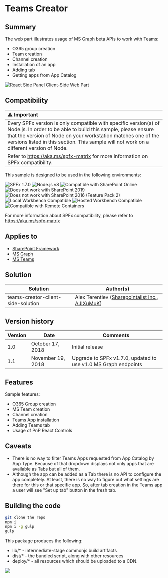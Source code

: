 # Teams Creator

## Summary

The web part illustrates usage of MS Graph beta APIs to work with Teams:
* O365 group creation
* Team creation
* Channel creation
* Installation of an app
* Adding tab
* Getting apps from App Catalog

![React Side Panel Client-Side Web Part](./assets/teams-creator.png)

## Compatibility

| :warning: Important          |
|:---------------------------|
| Every SPFx version is only compatible with specific version(s) of Node.js. In order to be able to build this sample, please ensure that the version of Node on your workstation matches one of the versions listed in this section. This sample will not work on a different version of Node.|
|Refer to <https://aka.ms/spfx-matrix> for more information on SPFx compatibility.   |

This sample is designed to be used in the following environments:

![SPFx 1.7.0](https://img.shields.io/badge/SPFx-1.7.0-green.svg) 
![Node.js v8](https://img.shields.io/badge/Node.js-v8-green.svg) 
![Compatible with SharePoint Online](https://img.shields.io/badge/SharePoint%20Online-Compatible-green.svg)
![Does not work with SharePoint 2019](https://img.shields.io/badge/SharePoint%20Server%202019-Incompatible-red.svg "SharePoint Server 2019 requires SPFx 1.4.1 or lower")
![Does not work with SharePoint 2016 (Feature Pack 2)](https://img.shields.io/badge/SharePoint%20Server%202016%20(Feature%20Pack%202)-Incompatible-red.svg "SharePoint Server 2016 Feature Pack 2 requires SPFx 1.1")
![Local Workbench Compatible](https://img.shields.io/badge/Local%20Workbench-Compatible-green.svg)
![Hosted Workbench Compatible](https://img.shields.io/badge/Hosted%20Workbench-Compatible-green.svg)
![Compatible with Remote Containers](https://img.shields.io/badge/Remote%20Containers-Compatible-green.svg)


For more information about SPFx compatibility, please refer to https://aka.ms/spfx-matrix


## Applies to

* [SharePoint Framework](https://learn.microsoft.com/sharepoint/dev/spfx/sharepoint-framework-overview)
* [MS Graph](https://developer.microsoft.com/en-us/graph)
* [MS Teams](https://learn.microsoft.com/microsoftteams/microsoft-teams)

## Solution

Solution|Author(s)
--------|---------
teams-creator-client-side-solution | Alex Terentiev ([Sharepointalist Inc.](http://www.sharepointalist.com), [AJIXuMuK](https://github.com/AJIXuMuK))

## Version history

Version|Date|Comments
-------|----|--------
1.0|October 17, 2018|Initial release
1.1|November 19, 2018|Upgrade to SPFx v1.7.0, updated to use v1.0 MS Graph endpoints

## Features
Sample features:
- O365 Group creation
- MS Team creation
- Channel creation
- Teams App installation
- Adding Teams tab
- Usage of PnP React Controls

## Caveats
- There is no way to filter Teams Apps requested from App Catalog by App Type. Because of that dropdown displays not only apps that are available as Tabs but all of them.
- Although the app can be added as a Tab there is no API to configure the app completely. At least, there is no way to figure out what settings are there for this or that specific app. So, after tab creation in the Teams app a user will see "Set up tab" button in the fresh tab.

## Building the code

```bash
git clone the repo
npm i
npm i -g gulp
gulp
```

This package produces the following:

* lib/* - intermediate-stage commonjs build artifacts
* dist/* - the bundled script, along with other resources
* deploy/* - all resources which should be uploaded to a CDN.

<img src="https://pnptelemetry.azurewebsites.net/sp-dev-fx-webparts/samples/react-team-creator" />
